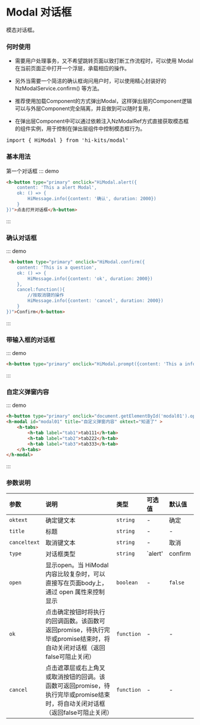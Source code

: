 # Modal 对话框
模态对话框。

### 何时使用
- 需要用户处理事务，又不希望跳转页面以致打断工作流程时，可以使用 Modal 在当前页面正中打开一个浮层，承载相应的操作。

- 另外当需要一个简洁的确认框询问用户时，可以使用精心封装好的 NzModalService.confirm() 等方法。

- 推荐使用加载Component的方式弹出Modal，这样弹出层的Component逻辑可以与外层Component完全隔离，并且做到可以随时复用，

- 在弹出层Component中可以通过依赖注入NzModalRef方式直接获取模态框的组件实例，用于控制在弹出层组件中控制模态框行为。
<pre class="language-ts">
import { HiModal } from 'hi-kits/modal'
</pre>
### 基本用法

第一个对话框
::: demo
```html
<h-button type="primary" onclick="HiModal.alert({
    content: 'This a alert Modal',
    ok: () => {
        HiMessage.info({content: '确认', duration: 2000})
    }
})">点击打开对话框</h-button>

```
:::

### 确认对话框

::: demo
```html
 <h-button type="primary" onclick="HiModal.confirm({
    content: 'This is a question',
    ok: () => {
        HiMessage.info({content: 'ok', duration: 2000})
    },
    cancel:function(){
        //按取消键的操作
        HiMessage.info({content: 'cancel', duration: 2000})
    }
})">Confirm</h-button>

```
:::

### 带输入框的对话框

::: demo
```html
<h-button type="primary" onclick="HiModal.prompt({content: 'This a info message'})">prompt</h-button>

```
:::

### 自定义弹窗内容

::: demo
```html
<h-button type="primary" onclick="document.getElementById('modal01').open = true;">open modal</h-button>
<h-modal id="modal01" title="自定义弹窗内容" oktext="知道了" >
    <h-tabs>
        <h-tab label="tab1">tab111</h-tab>
        <h-tab label="tab2">tab222</h-tab>
        <h-tab label="tab3">tab333</h-tab>
    </h-tabs>
</h-modal>
```
:::

### 参数说明

|参数|说明|类型|可选值|默认值
|:--|:--|:--|:-----|:---
| `oktext`| 确定键文本| `string`| - | 确定
| `title`| 标题| `string` |-	| -
| `canceltext`| 取消键文本| `string` |-	| 取消
| `type`| 对话框类型| `string` |`alert' | confirm | prompt`	| -
| `open`| 显示open。当 HiModal 内容比较复杂时，可以直接写在页面body上，通过 open 属性来控制显示 | `boolean` |-| `false`
| `ok`| 点击确定按钮时将执行的回调函数。该函数可返回promise，待执行完毕或promise结束时，将自动关闭对话框（返回false可阻止关闭）| `function`| - | -
| `cancel`| 点击遮罩层或右上角叉或取消按钮的回调。该函数可返回promise，待执行完毕或promise结束时，将自动关闭对话框（返回false可阻止关闭）	| `function`| - | -
